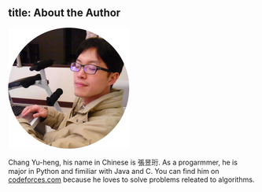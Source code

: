 title: About the Author
---

![avatar](avatar.png)

Chang Yu-heng, his name in Chinese is 張昱珩. As a progarmmer, he is major in Python and fimiliar with Java and C. You can find him on [codeforces.com](http://codeforces.com/profile/changyuheng) because he loves to solve problems releated to algorithms.
